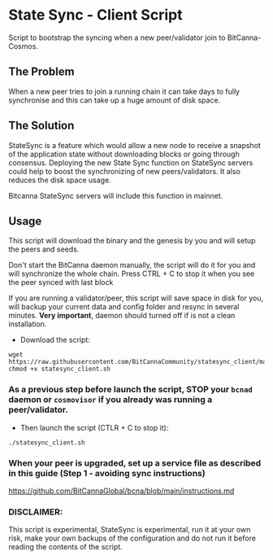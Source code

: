 # State Sync - Client Script
Script to bootstrap the syncing when a new peer/validator join to BitCanna-Cosmos.

## The Problem
When a new peer tries to join a running chain it can take days to fully synchronise and this can take up a huge amount of disk space.

## The Solution
StateSync is a feature which would allow a new node to receive a snapshot of the application state without downloading blocks or going through consensus. Deploying the new State Sync function on StateSync servers could help to boost the synchronizing of new peers/validators. It also reduces the disk space usage. 

Bitcanna StateSync servers will include this function in mainnet. 

## Usage

This script will download the binary and the genesis by you and will setup the peers and seeds.  

Don't start the BitCanna daemon manually, the script will do it for you and will synchronize the whole chain. Press CTRL + C to stop it when you see the peer synced with last block

If you are running a validator/peer, this script will save space in disk for you, will backup your current data and config folder and resync in several minutes.
**Very important**, daemon should turned off if is not a clean installation.

* Download the script:

```
wget https://raw.githubusercontent.com/BitCannaCommunity/statesync_client/main/statesync_client.sh
chmod +x statesync_client.sh
```

### As a previous step before launch the script, STOP your `bcnad` daemon or `cosmovisor` if you already was running a peer/validator.
* Then launch the script (CTLR + C to stop it):
```
./statesync_client.sh
```

### When your peer is upgraded, set up a service file as described in this guide (Step 1 - avoiding sync instructions)
https://github.com/BitCannaGlobal/bcna/blob/main/instructions.md

### DISCLAIMER:
This script is experimental, StateSync is experimental, run it at your own risk, make your own backups of the configuration and do not run it before reading the contents of the script.
